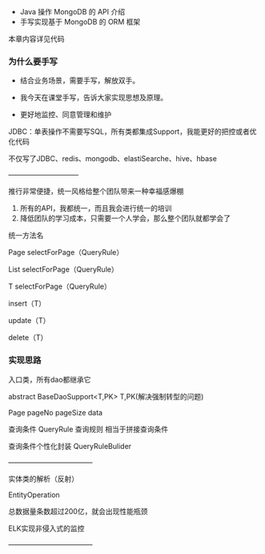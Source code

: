 - Java 操作 MongoDB 的 API 介绍
- 手写实现基于 MongoDB 的 ORM 框架

本章内容详见代码



### 为什么要手写

- 结合业务场景，需要手写，解放双手。
- 我今天在课堂手写，告诉大家实现思想及原理。

- 更好地监控、同意管理和维护



JDBC：单表操作不需要写SQL，所有类都集成Support，我能更好的把控或者优化代码

不仅写了JDBC、redis、mongodb、elastiSearche、hive、hbase

——————————

推行非常便捷，统一风格给整个团队带来一种幸福感爆棚

1. 所有的API，我都统一，而且我会进行统一的培训
2. 降低团队的学习成本，只需要一个人学会，那么整个团队就都学会了

统一方法名

Page selectForPage（QueryRule）

List selectForPage（QueryRule）

T selectForPage（QueryRule）

insert（T）

update（T）

delete（T）



### 实现思路

入口类，所有dao都继承它

abstract BaseDaoSupport<T,PK> T,PK(解决强制转型的问题)

Page<T> pageNo pageSize data

查询条件 QueryRule 查询规则 相当于拼接查询条件

查询条件个性化封装 QueryRuleBulider

————————————

实体类的解析（反射）

EntityOperation



总数据量条数超过200亿，就会出现性能瓶颈

ELK实现非侵入式的监控

————————————

























